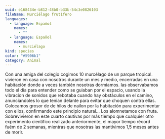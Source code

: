 ```yaml
---
uuid: e168434e-b812-48b0-b33b-54c3e0826103
fileName: Murciélago frutífero
languages:
  - language: Español
    names:
      - ""
  - language: Español
    names:
      - murciélago
kind: species
color: "#5906b1"
category: Animal
---
```

Con una amiga del colegio cogimos 10 murcélago de un parque tropical. vivieron en casa con nosotros durante un mes y medio, encerradas en una habitación donde a veces también nosotras dormiamos. las observabamos todo el dia para entender como se guiaban por el espacio, usando la vibracion de sonidos  que rebotaba cuando hay obstáculos en el camino,  anunciandoles lo que tenian delante para evitar que choquen contra ellas. Colocamos grosor de de hilos de nailon por la habitación para experimentar con ellos, confirmando este principio natural... Los alomnetamos con fruta. Sobrevivieron en este cuarto cautivas por más tiempo que cualquier otro experimento científico realizado anteriormente, el mayor tiempo récord fuém de 2 semanas, mientras que nosotras las mantivimos 1,5 meses antes de morir.




